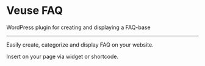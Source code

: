 Veuse FAQ
=========

WordPress plugin for creating and displaying a FAQ-base

***

Easily create, categorize and display FAQ on your website.

Insert on your page via widget or shortcode.
